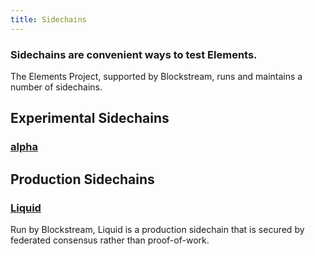 ```yaml
---
title: Sidechains
---
```


### Sidechains are convenient ways to test Elements.

The Elements Project, supported by Blockstream, runs and maintains a number of
sidechains.

## Experimental Sidechains
### [alpha](/sidechains/alpha)
<!-- ### [beta](/sidechains/beta) -->

## Production Sidechains
### [Liquid](/sidechains/liquid)
Run by Blockstream, Liquid is a production sidechain that is secured by
federated consensus rather than proof-of-work.
